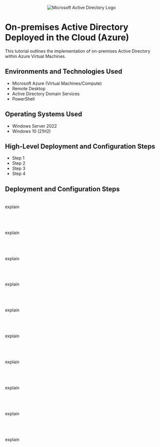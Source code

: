 <p align="center">
<img src="https://i.imgur.com/pU5A58S.png" alt="Microsoft Active Directory Logo"/>
</p>

<h1>On-premises Active Directory Deployed in the Cloud (Azure)</h1>
This tutorial outlines the implementation of on-premises Active Directory within Azure Virtual Machines.<br />

<h2>Environments and Technologies Used</h2>

- Microsoft Azure (Virtual Machines/Compute)
- Remote Desktop
- Active Directory Domain Services
- PowerShell

<h2>Operating Systems Used </h2>

- Windows Server 2022
- Windows 10 (21H2)

<h2>High-Level Deployment and Configuration Steps</h2>

- Step 1
- Step 2
- Step 3
- Step 4

<h2>Deployment and Configuration Steps</h2>

<h3></h3>
<p>
<image please>
</p>
<p>
explain
</p>
<br />

<h3></h3>
<p>
<image please>
</p>
<p>
explain
</p>
<br />

<h3></h3>
<p>
<image please>
</p>
<p>
explain
</p>
<br />

<h3></h3>
<p>
<image please>
</p>
<p>
explain
</p>
<br />

<h3></h3>
<p>
<image please>
</p>
<p>
explain
</p>
<br />

<h3></h3>
<p>
<image please>
</p>
<p>
explain
</p>
<br />

<h3></h3>
<p>
<image please>
</p>
<p>
explain
</p>
<br />

<h3></h3>
<p>
<image please>
</p>
<p>
explain
</p>
<br />

<h3></h3>
<p>
<image please>
</p>
<p>
explain
</p>
<br />

<h3></h3>
<p>
<image please>
</p>
<p>
explain
</p>
<br />
